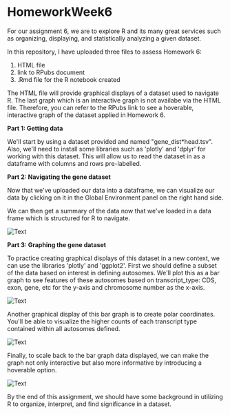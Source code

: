
# HomeworkWeek6

For our assignment 6, we are to explore R and its many great services such as organizing, displaying, and statistically analyzing a given dataset.

In this repository, I have uploaded three files to assess Homework 6:

1. HTML file
2. link to RPubs document
3. .Rmd file for the R notebook created

The HTML file will provide graphical displays of a dataset used to navigate R. The last graph which is an interactive graph is not availabe via the HTML file. Therefore, you can refer to the RPubs link to see a hoverable, interactive graph of the dataset applied in Homework 6.

__Part 1: Getting data__

We'll start by using a dataset provided and named "gene_dist*head.tsv". Also, we'll need to install some libraries such as 'plotly' and 'dplyr' for working with this dataset. This will allow us to read the dataset in as a dataframe with columns and rows pre-labelled. 

__Part 2: Navigating the gene dataset__

Now that we've uploaded our data into a dataframe, we can visualize our data by clicking on it in the Global Environment panel on the right hand side. 



We can then get a summary of the data now that we've loaded in a data frame which is structured for R to navigate.

![Text](/Users/maiacorpuz/Desktop/TRGN-510/images_Week_6_Rmd/summaryofmygenes.png)

__Part 3: Graphing the gene dataset__

To practice creating graphical displays of this dataset in a new context, we can use the libraries 'plotly' and 'ggplot2'. First we should define a subset of the data based on interest in defining autosomes. We'll plot this as a bar graph to see features of these autosomes based on transcript_type: CDS, exon, gene, etc for the y-axis and chromosome number as the x-axis.

![Text](/Users/maiacorpuz/Desktop/TRGN-510/images_Week_6_Rmd/autosomes.png "Screenshot3")

Another graphical display of this bar graph is to create polar coordinates. You'll be able to visualize the higher counts of each transcript type contained within all autosomes defined.

![Text](/Users/maiacorpuz/Desktop/TRGN-510/images_Week_6_Rmd/polarcoordinate.png "Screenshot4")

Finally, to scale back to the bar graph data displayed, we can make the graph not only interactive but also more informative by introducing a hoverable option. 

![Text](/Users/maiacorpuz/Desktop/TRGN-510/images_Week_6_Rmd/interactive.png "Screenshot5")

By the end of this assignment, we should have some background in utilizing R to organize, interpret, and find significance in a dataset.
